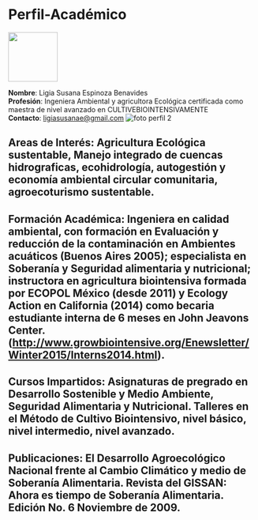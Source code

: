 # Perfil-Académico

<img src="https://user-images.githubusercontent.com/111821585/187286949-812ff0a5-a2a0-451d-86b7-251b23b4c142.jpg" width="100" height="100" />

**Nombre**: Ligia Susana Espinoza Benavides  
**Profesión**: Ingeniera Ambiental y agricultora Ecológica  certificada como maestra de nivel avanzado en CULTIVEBIOINTENSIVAMENTE  
**Contacto**: ligiasusanae@gmail.com
![foto perfil 2](https://user-images.githubusercontent.com/111821585/187013030-e9f1e49c-0c4d-4d92-884a-6a44ad6f47df.jpeg)
## Areas de Interés: Agricultura Ecológica sustentable, Manejo integrado de cuencas hidrograficas, ecohidrología, autogestión y economía ambiental circular comunitaria, agroecoturismo sustentable.
## Formación Académica: Ingeniera en calidad ambiental, con formación en Evaluación y reducción de la contaminación en Ambientes acuáticos (Buenos Aires 2005); especialista en Soberanía y Seguridad alimentaria y nutricional; instructora en agricultura biointensiva formada por ECOPOL México (desde 2011) y Ecology Action en California (2014) como becaria estudiante interna de 6 meses en John Jeavons Center.  (http://www.growbiointensive.org/Enewsletter/Winter2015/Interns2014.html). 
## Cursos Impartidos: Asignaturas de pregrado en Desarrollo Sostenible y Medio Ambiente, Seguridad Alimentaria y Nutricional. Talleres en el Método de Cultivo Biointensivo, nivel básico, nivel intermedio, nivel avanzado.
## Publicaciones: El Desarrollo Agroecológico Nacional frente al Cambio Climático y medio  de Soberanía Alimentaria.  Revista del GISSAN: Ahora es tiempo de Soberanía Alimentaria. Edición No. 6 Noviembre de 2009.

